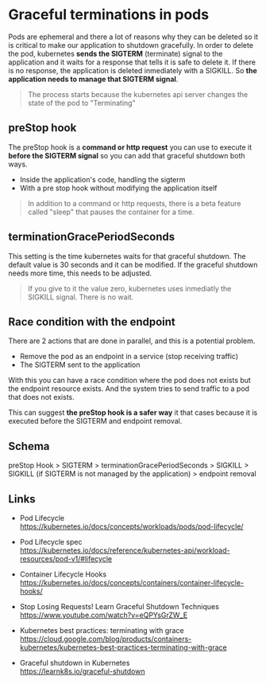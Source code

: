 # Graceful terminations in pods

Pods are ephemeral and there a lot of reasons why they can be deleted so it is critical to make our application to shutdown gracefully.
In order to delete the pod, kubernetes **sends the SIGTERM** (terminate) signal to the application and it waits for a response that tells it is safe to delete it. If there is no response, the application is deleted inmediately with a SIGKILL.
So **the application needs to manage that SIGTERM signal**.

> The process starts because the kubernetes api server changes the state of the pod to "Terminating"

## preStop hook

The preStop hook is a **command or http request** you can use to execute it **before the SIGTERM signal** so you can add that graceful shutdown both ways.

- Inside the application's code, handling the sigterm
- With a pre stop hook without modifying the application itself

> In addition to a command or http requests, there is a beta feature called "sleep" that pauses the container for a time.

## terminationGracePeriodSeconds

This setting is the time kubernetes waits for that graceful shutdown. The default value is 30 seconds and it can be modified. If the graceful shutdown needs more time, this needs to be adjusted.

> If you give to it the value zero, kubernetes uses inmediatly the SIGKILL signal. There is no wait.

## Race condition with the endpoint

There are 2 actions that are done in parallel, and this is a potential problem.

- Remove the pod as an endpoint in a service (stop receiving traffic)
- The SIGTERM sent to the application

With this you can have a race condition where the pod does not exists but the endpoint resource exists. And the system tries to send traffic to a pod that does not exists.

This can suggest **the preStop hook is a safer way** it that cases because it is executed before the SIGTERM and endpoint removal.

## Schema

preStop Hook > SIGTERM > terminationGracePeriodSeconds > SIGKILL
                       > SIGKILL (if SIGTERM is not managed by the application)
             > endpoint removal

## Links

- Pod Lifecycle  
<https://kubernetes.io/docs/concepts/workloads/pods/pod-lifecycle/>

- Pod Lifecycle spec  
<https://kubernetes.io/docs/reference/kubernetes-api/workload-resources/pod-v1/#lifecycle>

- Container Lifecycle Hooks  
<https://kubernetes.io/docs/concepts/containers/container-lifecycle-hooks/>

- Stop Losing Requests! Learn Graceful Shutdown Techniques  
<https://www.youtube.com/watch?v=eQPYsGrZW_E>

- Kubernetes best practices: terminating with grace  
<https://cloud.google.com/blog/products/containers-kubernetes/kubernetes-best-practices-terminating-with-grace>

- Graceful shutdown in Kubernetes  
<https://learnk8s.io/graceful-shutdown>

